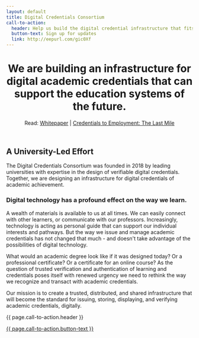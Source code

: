 ```yaml
---
layout: default
title: Digital Credentials Consortium
call-to-action:
  header: Help us build the digital credential infrastructure that fits the future of education.
  button-text: Sign up for updates
  link: http://eepurl.com/gic0Xf
---
```


<!-- Homepage Header Block w/ Whitepaper link -->
<div id="home-header" class="home-header">
  <header>
  <div class="container-md content" markdown="1">

# We are building an infrastructure for digital academic credentials that can support the education systems of the future.

Read: [Whitepaper](/docs/DCC-white-paper-building-digital-credential-infrastructure-future.pdf) &#124; [Credentials to Employment: The Last Mile](/docs/Credentials-to-Employment-The-Last-Mile.pdf)

  </div>
  </header>
</div>


<!-- About DCC -->
<div class="container-md">
  <div class="content page-content" markdown="1">

## A University-Led Effort

The Digital Credentials Consortium was founded in 2018 by leading universities with expertise in the design of verifiable digital credentials. Together, we are designing an infrastructure for digital credentials of academic achievement.

### Digital technology has a profound effect on the way we learn.

A wealth of materials is available to us at all times. We can easily connect with other learners, or communicate with our professors. Increasingly, technology is acting as personal guide that can support our individual interests and pathways. But the way we issue and manage academic credentials has not changed that much - and doesn't take advantage of the possibilities of digital technology.

What would an academic degree look like if it was designed today? Or a professional certificate? Or a certificate for an online course? As the question of trusted verification and authentication of learning and credentials poses itself with renewed urgency we need to rethink the way we recognize and transact with academic credentials.

  </div>
</div>


<!-- Mission header block -->
<div class="quote-block">
  <div class="container-md">
  <div class="content" markdown="1">

Our mission is to create a trusted, distributed, and shared infrastructure that will become the standard for issuing, storing, displaying, and verifying academic credentials, digitally.

  </div>
  </div>
</div>

<div id="contact" class="call-to-action mb-n4 mt-0">
<div class="container-md">
<div class="content">
  <p>{{ page.call-to-action.header }}</p>
  <a class="btn-solid-lg" href="{{ page.call-to-action.link }}" target="_blank">{{ page.call-to-action.button-text }}</a>
</div>
</div>
</div>